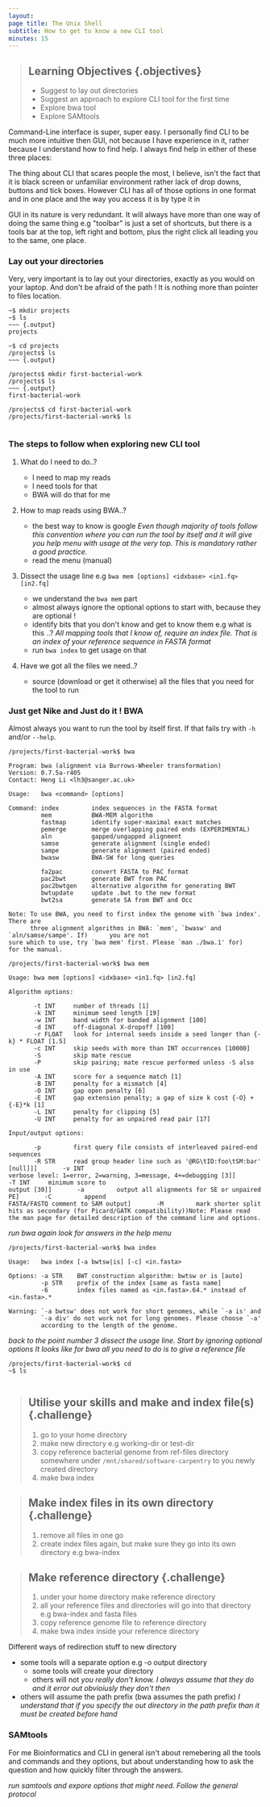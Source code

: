 ```yaml
---
layout:
page title: The Unix Shell
subtitle: How to get to know a new CLI tool
minutes: 15
---
```

> ## Learning Objectives {.objectives}
>
> * Suggest to lay out directories
> * Suggest an approach to explore CLI tool for the first time
> * Explore bwa tool
> * Explore SAMtools

Command-Line interface is super, super easy. I personally find CLI to be much more intuitive then
GUI, not because I have experience in it, rather because I understand how to find help. I always
find help in either of these three places: 

The thing about CLI that scares people the most, I believe, isn't the fact that it is black screen
or unfamiliar environment rather lack of drop downs, buttons and tick boxes. However CLI has all of
those options in one format and in one place and the way you access it is by type it in

GUI in its nature is very redundant. It will always have more than one way of doing the same thing
e.g "toolbar" is just a set of shortcuts, but there is a tools bar at the top, left right and
bottom, plus the right click all leading you to the same, one place.

### Lay out your directories

Very, very important is to lay out your directories, exactly as you would on your laptop. And don't
be afraid of the path ! It is nothing more than pointer to files location.

~~~ {.bash}
~$ mkdir projects
~$ ls
~~~ {.output}
projects
~~~ 
~~~ {.bash}
~$ cd projects
/projects$ ls
~~~ {.output}
~~~
~~~ {.bash}
/projects$ mkdir first-bacterial-work
/projects$ ls
~~~ {.output}
first-bacterial-work
~~~ 
~~~ {.bash}
/projects$ cd first-bacterial-work
/projects/first-bacterial-work$ ls
~~~
~~~ {.output}

~~~

### The steps to follow when exploring new CLI tool

1. What do I need to do..? 
   - I need to map my reads
   - I need tools for that
   - BWA will do that for me

2. How to map reads using BWA..?
   - the best way to know is google
_Even though majority of tools follow this convention where you can run the tool by itself and it will give
you help menu with usage at the very top. This is mandatory rather a good practice._
    - read the menu (manual) 

3. Dissect the usage line e.g `bwa mem [options] <idxbase> <in1.fq> [in2.fq]`
   - we understand the `bwa mem` part
   - almost always ignore the optional options to start with, because they are optional !
   - identify bits that you don't know and get to know them e.g what is this <idxbase> ..?
_All mapping tools that I know of, require an index file. That is an index of your reference sequence
in FASTA format_
   - run `bwa index` to get usage on that

4. Have we got all the files we need..?
   - source (download or get it otherwise) all the files that you need for the tool to run

### Just get Nike and Just do it ! BWA

Almost always you want to run the tool by itself first. If that fails try with `-h` and/or `--help`.

~~~ {.bash}
/projects/first-bacterial-work$ bwa
~~~
~~~ {.output}
Program: bwa (alignment via Burrows-Wheeler transformation)
Version: 0.7.5a-r405
Contact: Heng Li <lh3@sanger.ac.uk>

Usage:   bwa <command> [options]

Command: index         index sequences in the FASTA format
         mem           BWA-MEM algorithm
         fastmap       identify super-maximal exact matches
         pemerge       merge overlapping paired ends (EXPERIMENTAL)
         aln           gapped/ungapped alignment
         samse         generate alignment (single ended)
         sampe         generate alignment (paired ended)
         bwasw         BWA-SW for long queries

         fa2pac        convert FASTA to PAC format
         pac2bwt       generate BWT from PAC
         pac2bwtgen    alternative algorithm for generating BWT
         bwtupdate     update .bwt to the new format
         bwt2sa        generate SA from BWT and Occ

Note: To use BWA, you need to first index the genome with `bwa index'. There are
      three alignment algorithms in BWA: `mem', `bwasw' and `aln/samse/sampe'. If)      you are not
sure which to use, try `bwa mem' first. Please `man ./bwa.1' for)      for the manual.
~~~
~~~ {.bash}
/projects/first-bacterial-work$ bwa mem
~~~
~~~ {.output}
Usage: bwa mem [options] <idxbase> <in1.fq> [in2.fq]

Algorithm options:

       -t INT     number of threads [1]
       -k INT     minimum seed length [19]
       -w INT     band width for banded alignment [100]
       -d INT     off-diagonal X-dropoff [100]
       -r FLOAT   look for internal seeds inside a seed longer than {-k} * FLOAT [1.5]
       -c INT     skip seeds with more than INT occurrences [10000]
       -S         skip mate rescue
       -P         skip pairing; mate rescue performed unless -S also in use
       -A INT     score for a sequence match [1]
       -B INT     penalty for a mismatch [4]
       -O INT     gap open penalty [6]
       -E INT     gap extension penalty; a gap of size k cost {-O} + {-E}*k [1]
       -L INT     penalty for clipping [5]
       -U INT     penalty for an unpaired read pair [17]

Input/output options:

       -p         first query file consists of interleaved paired-end sequences
       -R STR     read group header line such as '@RG\tID:foo\tSM:bar' [null]]]       -v INT
verbose level: 1=error, 2=warning, 3=message, 4+=debugging [3]]       -T INT     minimum score to
output [30]]       -a         output all alignments for SE or unpaired PE]       -C         append
FASTA/FASTQ comment to SAM output]       -M         mark shorter split hits as secondary (for Picard/GATK compatibility))Note: Please read the man page for detailed description of the command line and options.
~~~

_run bwa again look for answers in the help menu_

~~~ {.bash}
/projects/first-bacterial-work$ bwa index
~~~
~~~ {.output}
Usage:   bwa index [-a bwtsw|is] [-c] <in.fasta>

Options: -a STR    BWT construction algorithm: bwtsw or is [auto]
         -p STR    prefix of the index [same as fasta name]
         -6        index files named as <in.fasta>.64.* instead of <in.fasta>.* 

Warning: `-a bwtsw' does not work for short genomes, while `-a is' and
         `-a div' do not work not for long genomes. Please choose `-a'
         according to the length of the genome.
~~~

_back to the point number 3 dissect the usage line. Start by ignoring optional options_
_It looks like for bwa all you need to do is to give a reference file_

~~~ {.bash}
/projects/first-bacterial-work$ cd
~$ ls
~~~
~~~{.output}

~~~

> ## Utilise your skills and make and index file(s) {.challenge}
>
> 1. go to your home directory
> 2. make new directory e.g working-dir or test-dir
> 3. copy reference bacterial genome from ref-files directory somewhere under `/mnt/shared/software-carpentry`
>    to you newly created directory
> 4. make bwa index

> ## Make index files in its own directory {.challenge}
>
> 1. remove all files in one go
> 2. create index files again, but make sure they go into its own directory e.g bwa-index

> ## Make reference directory {.challenge}
>
> 1. under your home directory make reference directory 
> 2. all your reference files and directories will go into that directory e.g bwa-index and fasta files
> 3. copy reference genome file to reference directory
> 4. make bwa index inside your reference directory

Different ways of redirection stuff to new directory

- some tools will a separate option e.g -o output directory
  * some tools will create your directory
  * others will not
_you really don't know. I always assume that they do and it error out obvioiusly they don't then_
- others will assume the path prefix (bwa assumes the path prefix)
_I understand that if you specify the out directory in the path prefix than it must be created before hand_

### SAMtools 

For me Bioinformatics and CLI in general isn't about remebering all the tools and commands and they options,
but about understanding how to ask the question and how quickly filter through the answers.

_run samtools and expore options that might need. Follow the general protocol_
